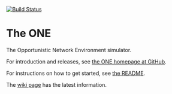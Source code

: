 [![Build Status](https://travis-ci.org/hridaydutta123/OneSimulatorDisarm.svg?branch=master)](https://travis-ci.org/hridaydutta123/OneSimulatorDisarm)

# The ONE

The Opportunistic Network Environment simulator.

For introduction and releases, see [the ONE homepage at GitHub](http://akeranen.github.io/the-one/).

For instructions on how to get started, see [the README](https://github.com/akeranen/the-one/wiki/README).

The [wiki page](https://github.com/akeranen/the-one/wiki) has the latest information.
